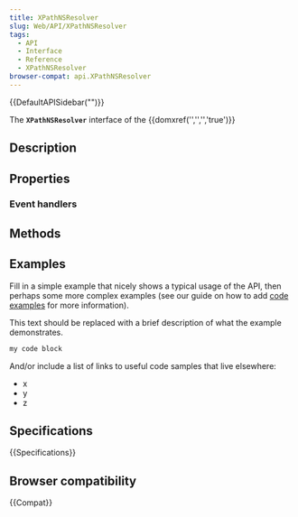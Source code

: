 ```yaml
---
title: XPathNSResolver
slug: Web/API/XPathNSResolver
tags:
  - API
  - Interface
  - Reference
  - XPathNSResolver
browser-compat: api.XPathNSResolver
---
```

{{DefaultAPISidebar("")}}

The **`XPathNSResolver`** interface of the {{domxref('','','','true')}} 

## Description

 

## Properties



### Event handlers



## Methods



## Examples

Fill in a simple example that nicely shows a typical usage of the API, then perhaps some more complex examples (see our guide on how to add [code examples](/en-US/docs/MDN/Contribute/Structures/Code_examples) for more information).

This text should be replaced with a brief description of what the example demonstrates.

```js
my code block
```

And/or include a list of links to useful code samples that live elsewhere:

*   x
*   y
*   z

## Specifications

{{Specifications}}

## Browser compatibility

{{Compat}}

